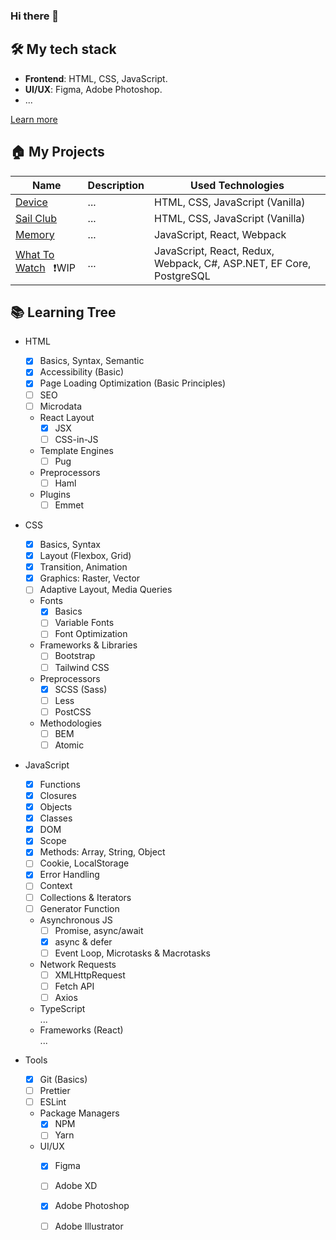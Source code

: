 ### Hi there 👋

## :hammer_and_wrench: My tech stack
- **Frontend**: HTML, CSS, JavaScript.
- **UI/UX**: Figma, Adobe Photoshop.
- ...

[Learn more](#books-learning-tree)

## :house: My Projects

| Name | Description | Used Technologies |
| ---- | ----------- | ----------------- |
| [Device](https://github.com/GeorgeKazanchev/Device) | ... | HTML, CSS, JavaScript (Vanilla) |
| [Sail Club](https://github.com/GeorgeKazanchev/Sail-Club) | ... | HTML, CSS, JavaScript (Vanilla) |
| [Memory](https://github.com/GeorgeKazanchev/Memory) | ... | JavaScript, React, Webpack |
| [What To Watch](https://github.com/GeorgeKazanchev/What-To-Watch) &nbsp; :exclamation:WIP | ... | JavaScript, React, Redux, Webpack, C#, ASP.NET, EF Core, PostgreSQL |

## :books: Learning Tree
- HTML
  - [x] Basics, Syntax, Semantic
  - [x] Accessibility (Basic)
  - [x] Page Loading Optimization (Basic Principles)
  - [ ] SEO
  - [ ] Microdata
  - React Layout
    - [x] JSX
    - [ ] CSS-in-JS
  - Template Engines
    - [ ] Pug
  - Preprocessors
    - [ ] Haml
  - Plugins
    - [ ] Emmet   

- CSS
  - [x] Basics, Syntax
  - [x] Layout (Flexbox, Grid)
  - [x] Transition, Animation
  - [x] Graphics: Raster, Vector
  - [ ] Adaptive Layout, Media Queries
  - Fonts
    - [x] Basics
    - [ ] Variable Fonts
    - [ ] Font Optimization
  - Frameworks & Libraries
    - [ ] Bootstrap
    - [ ] Tailwind CSS
  - Preprocessors
    - [x] SCSS (Sass)
    - [ ] Less
    - [ ] PostCSS
  - Methodologies
    - [ ] BEM
    - [ ] Atomic
  
- JavaScript
  - [x] Functions
  - [x] Closures 
  - [x] Objects
  - [x] Classes
  - [x] DOM
  - [x] Scope
  - [x] Methods: Array, String, Object
  - [ ] Cookie, LocalStorage
  - [x] Error Handling
  - [ ] Context
  - [ ] Collections & Iterators
  - [ ] Generator Function
  - Asynchronous JS
    - [ ] Promise, async/await
    - [x] async & defer
    - [ ] Event Loop, Microtasks & Macrotasks
  - Network Requests
    - [ ] XMLHttpRequest
    - [ ] Fetch API
    - [ ] Axios
  - TypeScript  
    ...
  - Frameworks (React)  
    ...
    
- Tools
  - [x] Git (Basics)
  - [ ] Prettier
  - [ ] ESLint
  - Package Managers
    - [x] NPM
    - [ ] Yarn
  - UI/UX
    - [x] Figma
    - [ ] Adobe XD
    - [x] Adobe Photoshop
    - [ ] Adobe Illustrator


<!--
**GeorgeKazanchev/GeorgeKazanchev** is a ✨ _special_ ✨ repository because its `README.md` (this file) appears on your GitHub profile.

Here are some ideas to get you started:

- 🔭 I’m currently working on ...
- 🌱 I’m currently learning ...
- 👯 I’m looking to collaborate on ...
- 🤔 I’m looking for help with ...
- 💬 Ask me about ...
- 📫 How to reach me: ...
- 😄 Pronouns: ...
- ⚡ Fun fact: ...
-->
